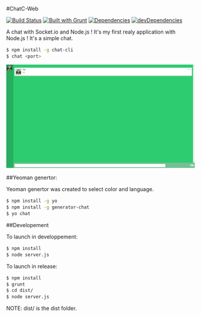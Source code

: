 #ChatC-Web

[![Build Status](https://travis-ci.org/cedced19/ChatC-Web.svg?branch=master)](https://travis-ci.org/cedced19/ChatC-Web)
[![Built with Grunt](https://cdn.gruntjs.com/builtwith.png)](http://gruntjs.com/)
[![Dependencies](https://david-dm.org/cedced19/ChatC-Web.png)](https://david-dm.org/cedced19/ChatC-Web)
[![devDependencies](https://david-dm.org/cedced19/ChatC-Web/dev-status.png)](https://david-dm.org/cedced19/ChatC-Web#info=devDependencies)

A chat with Socket.io and Node.js !
It's my first realy application with Node.js !
It's a simple chat.

```bash
$ npm install -g chat-cli
$ chat <port>
```

![](demo.png)


##Yeoman genertor:

Yeoman genertor was created to select color and language.

```bash
$ npm install -g yo
$ npm install -g generator-chat
$ yo chat
```

##Developement

To launch in developpement:

```bash
$ npm install
$ node server.js
```

To launch in release:

```bash
$ npm install
$ grunt
$ cd dist/
$ node server.js
```

NOTE: dist/ is the dist folder.
